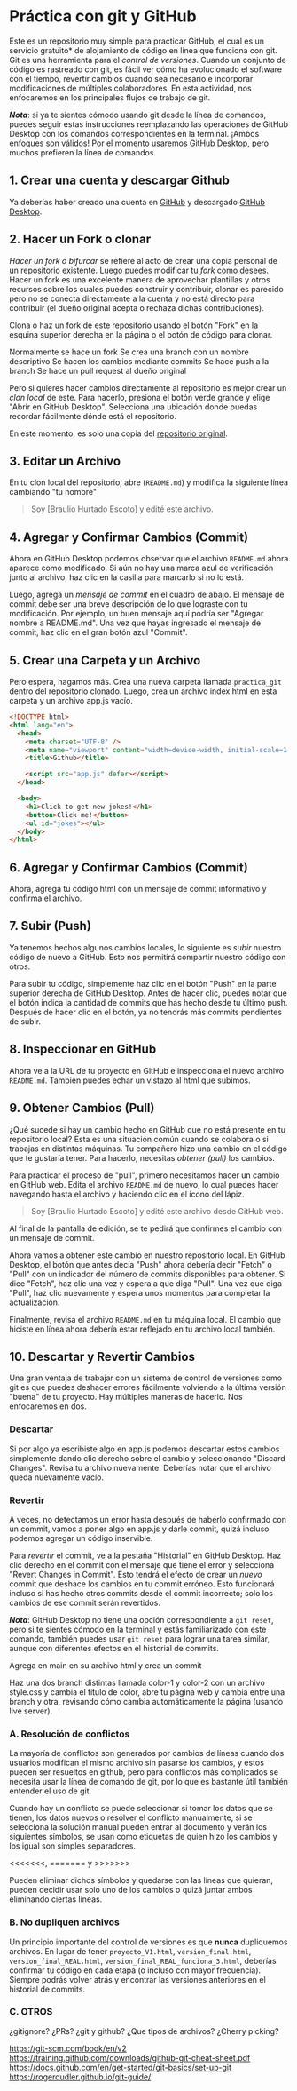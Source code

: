 # Práctica con git y GitHub

Este es un repositorio muy simple para practicar GitHub, el cual es un servicio gratuito* de alojamiento de código en línea que funciona con git.
Git es una herramienta para el *control de versiones*. Cuando un conjunto de código es rastreado con git, es fácil ver cómo ha evolucionado el software con el tiempo, revertir cambios cuando sea necesario e incorporar modificaciones de múltiples colaboradores.
En esta actividad, nos enfocaremos en los principales flujos de trabajo de git.

***Nota***: si ya te sientes cómodo usando git desde la línea de comandos, puedes seguir estas instrucciones reemplazando las operaciones de GitHub Desktop con los comandos correspondientes en la terminal. ¡Ambos enfoques son válidos! Por el momento usaremos GitHub Desktop, pero muchos prefieren la línea de comandos.

## 1. Crear una cuenta y descargar Github

Ya deberías haber creado una cuenta en [GitHub](https://github.com/) y descargado [GitHub Desktop](https://desktop.github.com/).

## 2. Hacer un Fork o clonar

*Hacer un fork o bifurcar* se refiere al acto de crear una copia personal de un repositorio existente. Luego puedes modificar tu *fork* como desees. Hacer un fork es una excelente manera de aprovechar plantillas y otros recursos sobre los cuales puedes construir y contribuir, clonar es parecido pero no se conecta directamente a la cuenta y no está directo para contribuir (el dueño original acepta o rechaza dichas contribuciones).

Clona o haz un fork de este repositorio usando el botón "Fork" en la esquina superior derecha en la página o el botón de código para clonar.

Normalmente se hace un fork
Se crea una branch con un nombre descriptivo
Se hacen los cambios mediante commits
Se hace push a la branch
Se hace un pull request al dueño original

Pero si quieres hacer cambios directamente al repositorio es mejor crear un *clon local* de este.
Para hacerlo, presiona el botón verde grande y elige "Abrir en GitHub Desktop". Selecciona una ubicación donde puedas recordar fácilmente dónde está el repositorio.

En este momento, es solo una copia del [repositorio original](https://github.com/OscarMacielC/GithubPractice).

## 3. Editar un Archivo

En tu clon local del repositorio, abre (`README.md`) y modifica la siguiente línea cambiando "tu nombre"

> Soy \[Braulio Hurtado Escoto] y edité este archivo.

## 4. Agregar y Confirmar Cambios (Commit)

Ahora en GitHub Desktop podemos observar que el archivo `README.md` ahora aparece como modificado. Si aún no hay una marca azul de verificación junto al archivo, haz clic en la casilla para marcarlo si no lo está.

Luego, agrega un *mensaje de commit* en el cuadro de abajo. El mensaje de commit debe ser una breve descripción de lo que lograste con tu modificación. Por ejemplo, un buen mensaje aquí podría ser "Agregar nombre a README.md". Una vez que hayas ingresado el mensaje de commit, haz clic en el gran botón azul "Commit".

## 5. Crear una Carpeta y un Archivo

Pero espera, hagamos más. Crea una nueva carpeta llamada `practica_git` dentro del repositorio clonado. Luego, crea un archivo index.html en esta carpeta y un archivo app.js vacío.

```HTML
<!DOCTYPE html>
<html lang="en">
  <head>
    <meta charset="UTF-8" />
    <meta name="viewport" content="width=device-width, initial-scale=1.0" />
    <title>Github</title>

    <script src="app.js" defer></script>
  </head>

  <body>
    <h1>Click to get new jokes!</h1>
    <button>Click me!</button>
    <ul id="jokes"></ul>
  </body>
</html>
``` 

## 6. Agregar y Confirmar Cambios (Commit)

Ahora, agrega tu código html con un mensaje de commit informativo y confirma el archivo.

## 7. Subir (Push)

Ya tenemos hechos algunos cambios locales, lo siguiente es *subir* nuestro código de nuevo a GitHub. Esto nos permitirá compartir nuestro código con otros.

Para subir tu código, simplemente haz clic en el botón "Push" en la parte superior derecha de GitHub Desktop. Antes de hacer clic, puedes notar que el botón indica la cantidad de commits que has hecho desde tu último push. Después de hacer clic en el botón, ya no tendrás más commits pendientes de subir.

## 8. Inspeccionar en GitHub

Ahora ve a la URL de tu proyecto en GitHub e inspecciona el nuevo archivo `README.md`. También puedes echar un vistazo al html que subimos.

## 9. Obtener Cambios (Pull)

¿Qué sucede si hay un cambio hecho en GitHub que no está presente en tu repositorio local? Esta es una situación común cuando se colabora o si trabajas en distintas máquinas. Tu compañero hizo una cambio en el código que te gustaría tener. Para hacerlo, necesitas *obtener (pull)* los cambios.

Para practicar el proceso de "pull", primero necesitamos hacer un cambio en GitHub web. Edita el archivo `README.md` de nuevo, lo cual puedes hacer navegando hasta el archivo y haciendo clic en el ícono del lápiz.

> Soy \[Braulio Hurtado Escoto] y edité este archivo desde GitHub web.

Al final de la pantalla de edición, se te pedirá que confirmes el cambio con un mensaje de commit.

Ahora vamos a obtener este cambio en nuestro repositorio local. En GitHub Desktop, el botón que antes decía "Push" ahora debería decir "Fetch" o "Pull" con un indicador del número de commits disponibles para obtener. Si dice "Fetch", haz clic una vez y espera a que diga "Pull". Una vez que diga "Pull", haz clic nuevamente y espera unos momentos para completar la actualización.

Finalmente, revisa el archivo `README.md` en tu máquina local. El cambio que hiciste en línea ahora debería estar reflejado en tu archivo local también.

## 10. Descartar y Revertir Cambios

Una gran ventaja de trabajar con un sistema de control de versiones como git es que puedes deshacer errores fácilmente volviendo a la última versión "buena" de tu proyecto. Hay múltiples maneras de hacerlo. Nos enfocaremos en dos.

### Descartar

Si por algo ya escribiste algo en app.js podemos descartar estos cambios simplemente dando clic derecho sobre el cambio y seleccionando "Discard Changes". Revisa tu archivo nuevamente. Deberías notar que el archivo queda nuevamente vacío.

### Revertir

A veces, no detectamos un error hasta después de haberlo confirmado con un commit, vamos a poner algo en app.js y darle commit, quizá incluso podemos agregar un código inservible.

Para *revertir* el commit, ve a la pestaña "Historial" en GitHub Desktop. Haz clic derecho en el commit con el mensaje que tiene el error y selecciona "Revert Changes in Commit". Esto tendrá el efecto de crear un *nuevo* commit que deshace los cambios en tu commit erróneo. Esto funcionará incluso si has hecho otros commits desde el commit incorrecto; solo los cambios de ese commit serán revertidos.

***Nota***: GitHub Desktop no tiene una opción correspondiente a `git reset`, pero si te sientes cómodo en la terminal y estás familiarizado con este comando, también puedes usar `git reset` para lograr una tarea similar, aunque con diferentes efectos en el historial de commits.



Agrega en main en su archivo html y crea un commit
<link rel="stylesheet" href="style.css" />

Haz una dos branch distintas llamada color-1 y color-2 con un archivo style.css y cambia el título de color, abre tu página web y cambia entre una branch y otra, revisando cómo cambia automáticamente la página (usando live server).

### A. Resolución de conflictos

La mayoría de conflictos son generados por cambios de líneas cuando dos usuarios modifican el mismo archivo sin pasarse los cambios, y estos pueden ser resueltos en github, pero para conflictos más complicados se necesita usar la línea de comando de git, por lo que es bastante útil también entender el uso de git.

Cuando hay un conflicto se puede seleccionar si tomar los datos que se tienen, los datos nuevos o resolver el conflicto manualmente, si se selecciona la solución manual pueden entrar al documento y verán los siguientes símbolos, se usan como etiquetas de quien hizo los cambios y los igual son simples separadores.

<<<<<<<, ======= y >>>>>>>

Pueden eliminar dichos símbolos y quedarse con las líneas que quieran, pueden decidir usar solo uno de los cambios o quizá juntar ambos eliminando ciertas líneas.

### B. No dupliquen archivos

Un principio importante del control de versiones es que **nunca** dupliquemos archivos. En lugar de tener `proyecto_V1.html`, `version_final.html`, `version_final_REAL.html`, `version_final_REAL_funciona_3.html`, deberías confirmar tu código en cada etapa (o incluso con mayor frecuencia). Siempre podrás volver atrás y encontrar las versiones anteriores en el historial de commits.

### C. OTROS

¿gitignore?
¿PRs?
¿git y github?
¿Que tipos de archivos?
¿Cherry picking?

https://git-scm.com/book/en/v2
https://training.github.com/downloads/github-git-cheat-sheet.pdf
https://docs.github.com/en/get-started/git-basics/set-up-git
https://rogerdudler.github.io/git-guide/
